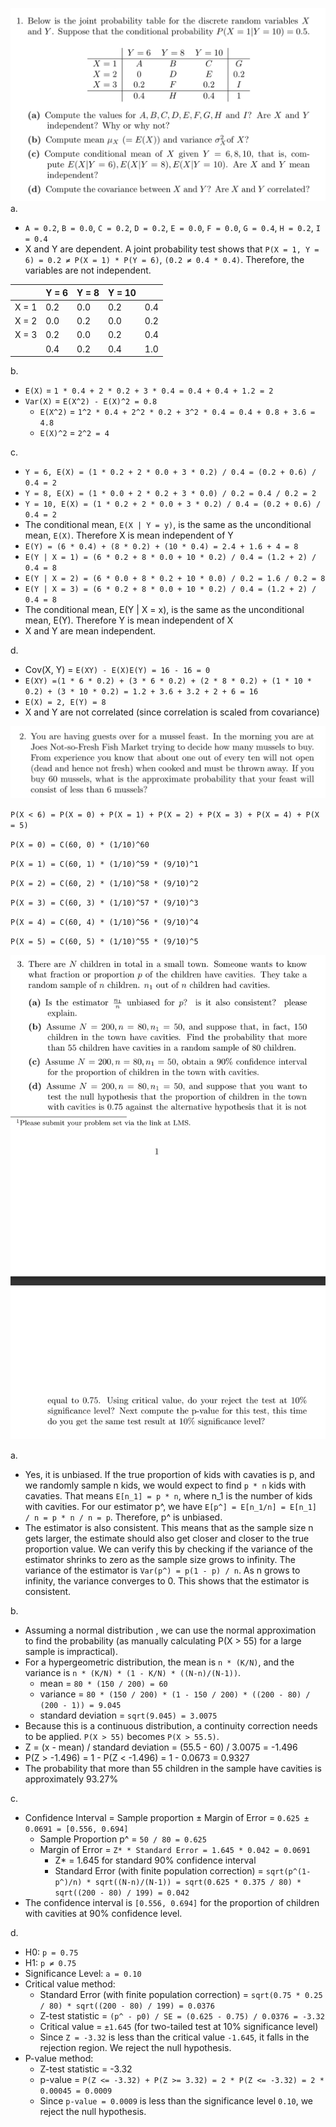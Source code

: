 ![problem1](problem1.png)
a.
  - `A = 0.2`, `B = 0.0`, `C = 0.2`, `D = 0.2`, `E = 0.0`, `F = 0.0`, `G = 0.4`, `H = 0.2`, `I = 0.4` 
  - X and Y are dependent. A joint probability test shows that `P(X = 1, Y = 6) = 0.2 ≠ P(X = 1) * P(Y = 6)`, `(0.2 ≠ 0.4 * 0.4)`. Therefore, the variables are not independent.

|       | Y = 6 | Y = 8 | Y = 10 |     |
|-------|-------|-------|--------|-----|
| X = 1 |  0.2  |  0.0  |  0.2   | 0.4 |
| X = 2 |  0.0  |  0.2  |  0.0   | 0.2 |
| X = 3 |  0.2  |  0.0  |  0.2   | 0.4 |
|       |  0.4  |  0.2  |  0.4   | 1.0 |

b.
  - `E(X)` = `1 * 0.4 + 2 * 0.2 + 3 * 0.4 = 0.4 + 0.4 + 1.2 = 2`
  - `Var(X)` = `E(X^2) - E(X)^2 = 0.8`
    - `E(X^2)` = `1^2 * 0.4 + 2^2 * 0.2 + 3^2 * 0.4 = 0.4 + 0.8 + 3.6 = 4.8`
    - `E(X)^2` = `2^2 = 4`

c.
  - `Y = 6, E(X) = (1 * 0.2 + 2 * 0.0 + 3 * 0.2) / 0.4 = (0.2 + 0.6) / 0.4 = 2`
  - `Y = 8, E(X) = (1 * 0.0 + 2 * 0.2 + 3 * 0.0) / 0.2 = 0.4 / 0.2 = 2`
  - `Y = 10, E(X) = (1 * 0.2 + 2 * 0.0 + 3 * 0.2) / 0.4 = (0.2 + 0.6) / 0.4 = 2`
  - The conditional mean, `E(X | Y = y)`, is the same as the unconditional mean, `E(X)`. Therefore X is mean independent of Y
  - `E(Y) = (6 * 0.4) + (8 * 0.2) + (10 * 0.4) = 2.4 + 1.6 + 4 = 8`
  - `E(Y | X = 1) = (6 * 0.2 + 8 * 0.0 + 10 * 0.2) / 0.4 = (1.2 + 2) / 0.4 = 8`
  - `E(Y | X = 2) = (6 * 0.0 + 8 * 0.2 + 10 * 0.0) / 0.2 = 1.6 / 0.2 = 8`
  - `E(Y | X = 3) = (6 * 0.2 + 8 * 0.0 + 10 * 0.2) / 0.4 = (1.2 + 2) / 0.4 = 8`
  - The conditional mean, E(Y | X = x), is the same as the unconditional mean, E(Y). Therefore Y is mean independent of X
  - X and Y are mean independent.

d.
  - Cov(X, Y) = `E(XY) - E(X)E(Y) = 16 - 16 = 0`
  - `E(XY) =(1 * 6 * 0.2) + (3 * 6 * 0.2) + (2 * 8 * 0.2) + (1 * 10 * 0.2) + (3 * 10 * 0.2) = 1.2 + 3.6 + 3.2 + 2 + 6 = 16`
  - `E(X) = 2, E(Y) = 8`
  - X and Y are not correlated (since correlation is scaled from covariance)

![problem2](problem2.png)

`P(X < 6) = P(X = 0) + P(X = 1) + P(X = 2) + P(X = 3) + P(X = 4) + P(X = 5)`

`P(X = 0) = C(60, 0) * (1/10)^60`

`P(X = 1) = C(60, 1) * (1/10)^59 * (9/10)^1`

`P(X = 2) = C(60, 2) * (1/10)^58 * (9/10)^2`

`P(X = 3) = C(60, 3) * (1/10)^57 * (9/10)^3`

`P(X = 4) = C(60, 4) * (1/10)^56 * (9/10)^4`

`P(X = 5) = C(60, 5) * (1/10)^55 * (9/10)^5`


![problem3](problem3.png)

a. 
  - Yes, it is unbiased. If the true proportion of kids with cavaties is p, and we randomly sample n kids, we would expect to find `p * n` kids with cavaties. That means `E[n_1] = p * n`, where n_1 is the number of kids with cavities. For our estimator p^, we have `E[p^] = E[n_1/n] = E[n_1] / n = p * n / n = p`. Therefore, p^ is unbiased.
  - The estimator is also consistent. This means that as the sample size n gets larger, the estimate should also get closer and closer to the true proportion value. We can verify this by checking if the variance of the estimator shrinks to zero as the sample size grows to infinity. The variance of the estimator is `Var(p^) = p(1 - p) / n`. As n grows to infinity, the variance converges to 0. This shows that the estimator is consistent.

b. 
  - Assuming a normal distribution , we can use the normal approximation to find the probability (as manually calculating P(X > 55) for a large sample is impractical).
  - For a hypergeometric distribution, the mean is `n * (K/N)`, and the variance is `n * (K/N) * (1 - K/N) * ((N-n)/(N-1))`.
    - mean = `80 * (150 / 200) = 60`
    - variance = `80 * (150 / 200) * (1 - 150 / 200) * ((200 - 80) / (200 - 1)) = 9.045`
    - standard deviation = `sqrt(9.045) = 3.0075`
  - Because this is a continuous distribution, a continuity correction needs to be applied. `P(X > 55)` becomes `P(X > 55.5)`.
  - Z = (x - mean) / standard deviation = (55.5 - 60) / 3.0075 = -1.496
  - P(Z > -1.496) = 1 - P(Z < -1.496) = 1 - 0.0673 = 0.9327
  - The probability that more than 55 children in the sample have cavities is approximately 93.27%

c.
  - Confidence Interval = Sample proportion ± Margin of Error = `0.625 ± 0.0691 = [0.556, 0.694]`
    - Sample Proportion p^ = `50 / 80 = 0.625`
    - Margin of Error = `Z* * Standard Error = 1.645 * 0.042 = 0.0691`
      - Z* = 1.645 for standard 90% confidence interval
      - Standard Error (with finite population correction) = `sqrt(p^(1-p^)/n) * sqrt((N-n)/(N-1)) = sqrt(0.625 * 0.375 / 80) * sqrt((200 - 80) / 199) = 0.042`
  - The confidence interval is `[0.556, 0.694]` for the proportion of children with cavities at 90% confidence level.
  
d.
  - H0: `p = 0.75`
  - H1: `p ≠ 0.75`
  - Significance Level: `a = 0.10`
  - Critical value method: 
    - Standard Error (with finite population correction) = `sqrt(0.75 * 0.25 / 80) * sqrt((200 - 80) / 199) = 0.0376`
    - Z-test statistic = `(p^ - p0) / SE = (0.625 - 0.75) / 0.0376 = -3.32`
    - Critical value = `±1.645` (for two-tailed test at 10% significance level)
    - Since `Z = -3.32` is less than the critical value `-1.645`, it falls in the rejection region. We reject the null hypothesis.
  - P-value method:
    - Z-test statistic = -3.32
    - p-value = `P(Z <= -3.32) + P(Z >= 3.32) = 2 * P(Z <= -3.32) = 2 * 0.00045 = 0.0009`
    - Since `p-value = 0.0009` is less than the significance level `0.10`, we reject the null hypothesis.
